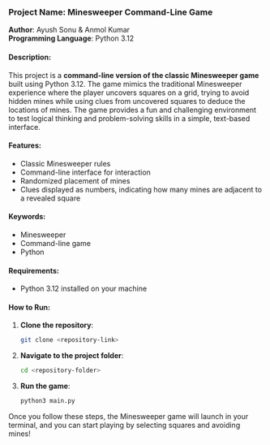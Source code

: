 
### Project Name: Minesweeper Command-Line Game

**Author**: Ayush Sonu & Anmol Kumar  
**Programming Language**: Python 3.12

#### Description:
This project is a **command-line version of the classic Minesweeper game** built using Python 3.12. The game mimics the traditional Minesweeper experience where the player uncovers squares on a grid, trying to avoid hidden mines while using clues from uncovered squares to deduce the locations of mines. The game provides a fun and challenging environment to test logical thinking and problem-solving skills in a simple, text-based interface.

#### Features:
- Classic Minesweeper rules
- Command-line interface for interaction
- Randomized placement of mines
- Clues displayed as numbers, indicating how many mines are adjacent to a revealed square

#### Keywords:
- Minesweeper
- Command-line game
- Python

#### Requirements:
- Python 3.12 installed on your machine

#### How to Run:

1. **Clone the repository**:
   ```bash
   git clone <repository-link>
   ```
2. **Navigate to the project folder**:
   ```bash
   cd <repository-folder>
   ```
3. **Run the game**:
   ```bash
   python3 main.py
   ```
   
Once you follow these steps, the Minesweeper game will launch in your terminal, and you can start playing by selecting squares and avoiding mines!

